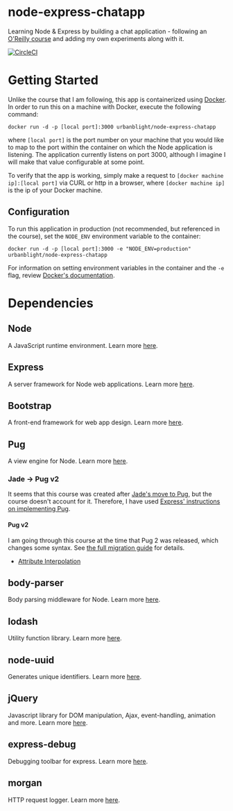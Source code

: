 # node-express-chatapp
Learning Node & Express by building a chat application - following an [O'Reilly 
course](http://shop.oreilly.com/product/0636920051152.do) and adding my own 
experiments along with it.

[![CircleCI](https://circleci.com/gh/urbanblight/node-express-chatapp.svg?style=svg)](https://circleci.com/gh/urbanblight/node-express-chatapp?style=shield)

# Getting Started

Unlike the course that I am following, this app is containerized using [Docker](https://www.docker.com). In order to run this on a machine with Docker, execute
the following command:

  `docker run -d -p [local port]:3000 urbanblight/node-express-chatapp`

where `[local port]` is the port number on your machine that you would like to 
map to the port within the container on which the Node application is listening.
The application currently listens on port 3000, although I imagine I will make 
that value configurable at some point.

To verify that the app is working, simply make a request to 
`[docker machine ip]:[local port]` via CURL or http in a browser, where 
`[docker machine ip]` is the ip of your Docker machine.

## Configuration

To run this application in production (not recommended, but referenced in the 
course), set the `NODE_ENV` environment variable to the container:

 `docker run -d -p [local port]:3000 -e "NODE_ENV=production" urbanblight/node-express-chatapp`

For information on setting environment variables in the container and the `-e` 
flag, review [Docker's documentation](https://docs.docker.com/engine/reference/run/#/env-environment-variables).

# Dependencies

## Node

A JavaScript runtime environment. Learn more [here](https://nodejs.org/).

## Express

A server framework for Node web applications. Learn more [here](http://expressjs.com).

## Bootstrap

A front-end framework for web app design. Learn more [here](http://getbootstrap.com).

## Pug

A view engine for Node. Learn more [here](https://pugjs.org).

### Jade -> Pug v2

It seems that this course was created after [Jade's move to Pug](https://github.com/pugjs/pug#rename-from-jade),
but the course doesn't account 
for it. Therefore, I have used [Express' instructions on implementing Pug](https://expressjs.com/en/guide/using-template-engines.html).

#### Pug v2

I am going through this course at the time that Pug 2 was released, which
changes some syntax. See [the full migration guide](https://pugjs.org/api/migration-v2.html)
for details.

* [Attribute Interpolation](https://pugjs.org/api/migration-v2.html#attribute-interpolation)

## body-parser

Body parsing middleware for Node. Learn more [here](https://www.npmjs.com/package/body-parser).

## lodash

Utility function library. Learn more [here](https://lodash.com/).

## node-uuid

Generates unique identifiers. Learn more [here](https://www.npmjs.com/package/node-uuid).

## jQuery

Javascript library for DOM manipulation, Ajax, event-handling, animation and 
more. Learn more [here](http://jquery.com/).

## express-debug

Debugging toolbar for express. Learn more [here](https://www.npmjs.com/package/express-debug).

## morgan

HTTP request logger. Learn more [here](https://www.npmjs.com/package/morgan).
